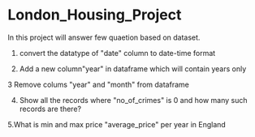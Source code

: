 # London_Housing_Project

In this project will answer few quaetion based on dataset.
1. convert the datatype of "date" column to date-time format

2. Add a new column"year" in dataframe which will contain years only

3 Remove colums "year" and "month" from dataframe

4. Show all the records where "no_of_crimes" is 0 and how many such records are there?

5.What is min and max price "average_price" per year in England
